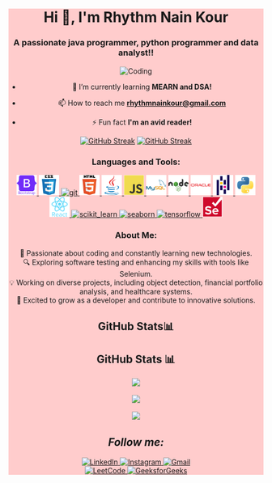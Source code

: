 <div align="center" style="background-color:#FFCCCC;">

   
<h1 >Hi 👋, I'm Rhythm Nain Kour</h1>
<h3 >A passionate java programmer, python programmer and data analyst!!</h3>
<img align='center' alt='Coding' width="400" src="https://cdn.dribbble.com/users/4055494/screenshots/15215756/media/d2b66c4ca0192aa26d103448b3d1518b.gif">

- 🌱 I’m currently learning **MEARN and DSA!**

- 📫 How to reach me **rhythmnainkour@gmail.com**

- ⚡ Fun fact **I'm an avid reader!**

[![GitHub Streak](https://streak-stats.demolab.com/?user=rhythmnain)](https://git.io/streak-stats)
[![GitHub Streak](https://github-readme-streak-stats.herokuapp.com?user=rhythmnain&theme=aura)](https://git.io/streak-stats)



<h3 align="center">Languages and Tools:</h3>

<p align="center"> 
  <a href="https://getbootstrap.com" target="_blank" rel="noreferrer"> 
    <img src="https://raw.githubusercontent.com/devicons/devicon/master/icons/bootstrap/bootstrap-plain-wordmark.svg" alt="bootstrap" width="40" height="40"/> 
  </a> 
  <a href="https://www.w3schools.com/css/" target="_blank" rel="noreferrer"> 
    <img src="https://raw.githubusercontent.com/devicons/devicon/master/icons/css3/css3-original-wordmark.svg" alt="css3" width="40" height="40"/> 
  </a> 
  <a href="https://git-scm.com/" target="_blank" rel="noreferrer"> 
    <img src="https://www.vectorlogo.zone/logos/git-scm/git-scm-icon.svg" alt="git" width="40" height="40"/> 
  </a> 
  <a href="https://www.w3.org/html/" target="_blank" rel="noreferrer"> 
    <img src="https://raw.githubusercontent.com/devicons/devicon/master/icons/html5/html5-original-wordmark.svg" alt="html5" width="40" height="40"/> 
  </a> 
  <a href="https://www.java.com" target="_blank" rel="noreferrer"> 
    <img src="https://raw.githubusercontent.com/devicons/devicon/master/icons/java/java-original.svg" alt="java" width="40" height="40"/> 
  </a> 
  <a href="https://developer.mozilla.org/en-US/docs/Web/JavaScript" target="_blank" rel="noreferrer"> 
    <img src="https://raw.githubusercontent.com/devicons/devicon/master/icons/javascript/javascript-original.svg" alt="javascript" width="40" height="40"/> 
  </a> 
  <a href="https://www.mysql.com/" target="_blank" rel="noreferrer"> 
    <img src="https://raw.githubusercontent.com/devicons/devicon/master/icons/mysql/mysql-original-wordmark.svg" alt="mysql" width="40" height="40"/> 
  </a> 
  <a href="https://nodejs.org" target="_blank" rel="noreferrer"> 
    <img src="https://raw.githubusercontent.com/devicons/devicon/master/icons/nodejs/nodejs-original-wordmark.svg" alt="nodejs" width="40" height="40"/> 
  </a> 
  <a href="https://www.oracle.com/" target="_blank" rel="noreferrer"> 
    <img src="https://raw.githubusercontent.com/devicons/devicon/master/icons/oracle/oracle-original.svg" alt="oracle" width="40" height="40"/> 
  </a> 
  <a href="https://pandas.pydata.org/" target="_blank" rel="noreferrer"> 
    <img src="https://raw.githubusercontent.com/devicons/devicon/2ae2a900d2f041da66e950e4d48052658d850630/icons/pandas/pandas-original.svg" alt="pandas" width="40" height="40"/> 
  </a> 
  <a href="https://www.python.org" target="_blank" rel="noreferrer"> 
    <img src="https://raw.githubusercontent.com/devicons/devicon/master/icons/python/python-original.svg" alt="python" width="40" height="40"/> 
  </a> 
  <a href="https://reactjs.org/" target="_blank" rel="noreferrer"> 
    <img src="https://raw.githubusercontent.com/devicons/devicon/master/icons/react/react-original-wordmark.svg" alt="react" width="40" height="40"/> 
  </a> 
  <a href="https://scikit-learn.org/" target="_blank" rel="noreferrer"> 
    <img src="https://upload.wikimedia.org/wikipedia/commons/0/05/Scikit_learn_logo_small.svg" alt="scikit_learn" width="40" height="40"/> 
  </a> 
  <a href="https://seaborn.pydata.org/" target="_blank" rel="noreferrer"> 
    <img src="https://seaborn.pydata.org/_images/logo-mark-lightbg.svg" alt="seaborn" width="40" height="40"/> 
  </a> 
  <a href="https://www.tensorflow.org" target="_blank" rel="noreferrer"> 
    <img src="https://www.vectorlogo.zone/logos/tensorflow/tensorflow-icon.svg" alt="tensorflow" width="40" height="40"/> 
  </a> 
  <a href="https://www.selenium.dev/" target="_blank" rel="noreferrer"> 
    <img src="https://raw.githubusercontent.com/devicons/devicon/master/icons/selenium/selenium-original.svg" alt="selenium" width="40" height="40"/> 
  </a> 
</p> 

<h3 align="center">About Me:</h3>
<p align="center">
  🚀 Passionate about coding and constantly learning new technologies.<br>
  🔍 Exploring software testing and enhancing my skills with tools like Selenium.<br>
  💡 Working on diverse projects, including object detection, financial portfolio analysis, and healthcare systems.<br>
  🌱 Excited to grow as a developer and contribute to innovative solutions.<br>
</p>



   
   
##   GitHub Stats📊


## GitHub Stats 📊

![](http://github-profile-summary-cards.vercel.app/api/cards/profile-details?username=rhythmnain&theme=radical)

![](http://github-profile-summary-cards.vercel.app/api/cards/repos-per-language?username=rhythmnain&theme=radical)

![](http://github-profile-summary-cards.vercel.app/api/cards/stats?username=rhythmnain&theme=radical)





##   <i>Follow me:</i><br>
  
<a href="https://www.linkedin.com/in/rhythm-nain-kour-8b7017247/" target="_blank">
   <img src="https://img.shields.io/badge/LinkedIn-%230077B5.svg?&style=flat-square&logo=linkedin&logoColor=white" alt="LinkedIn">
</a>

<a href="https://www.instagram.com/rhythm.nain/" target="_blank">
   <img src="https://img.shields.io/badge/Instagram-%23E4405F.svg?&style=flat-square&logo=instagram&logoColor=white" alt="Instagram">
</a>

<a href="mailto:rhythmnainkour@gmail.com" target="_blank">
   <img src="https://img.shields.io/badge/Gmail-c14438?style=flat-square&logo=Gmail&logoColor=white" alt="Gmail">
</a>
   
<div align="center">

<a href="https://leetcode.com/u/rhythm_nain13/" target="_blank">
   <img src="https://img.shields.io/badge/-LeetCode-FFA116?style=for-the-badge&logo=LeetCode&logoColor=black" height="21" alt="LeetCode">
</a>

<a href="https://www.geeksforgeeks.org/user/rhythmn_13/" target="_blank">
   <img src="https://img.shields.io/badge/-GeeksforGeeks-0F9D58?style=for-the-badge&logo=GeeksforGeeks&logoColor=white" height="21" alt="GeeksforGeeks">
</a>

</div>

